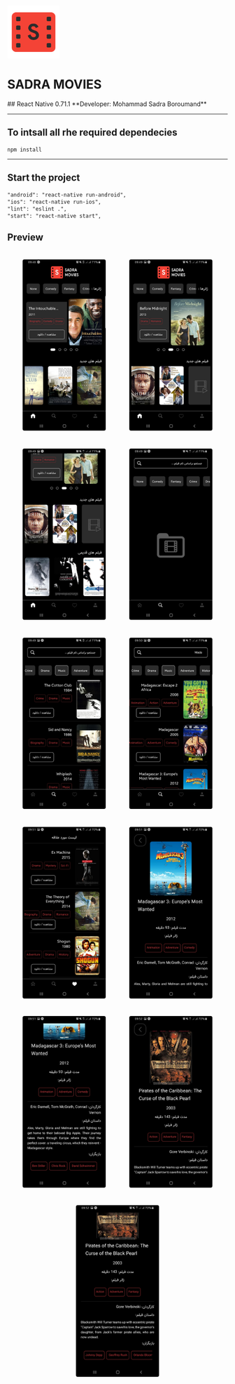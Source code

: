<img width='120' src="https://raw.githubusercontent.com/MsbSoft2/SADRA_MOVIES_REACT_NATIVE/main/src/assets/icon.png" />
<h1>SADRA MOVIES</h1>
## React Native 0.71.1
**Developer: Mohammad Sadra Boroumand**

---


## To intsall all rhe required dependecies

```
npm install
```

---

## Start the project

```
"android": "react-native run-android",
"ios": "react-native run-ios",
"lint": "eslint .",
"start": "react-native start",
```

## Preview

<div
    style="
    display: flex;
    flex-direction: row;
    justify-content: space-evenly;
    align-items: center;
    flex-flow: wrap row;
    ">
    <img
    width="190"
    style="margin: 1.2rem; border: 1px solid #f1f1f1; border-radius: 5px"
    src="https://raw.githubusercontent.com/MsbSoft2/SADRA_MOVIES_REACT_NATIVE/main/screenshots/sc%20(1).jpg" />
    <img
    width="190"
    style="margin: 1.2rem; border: 1px solid #f1f1f1; border-radius: 5px"
    src="https://raw.githubusercontent.com/MsbSoft2/SADRA_MOVIES_REACT_NATIVE/main/screenshots/sc%20(2).jpg" />
    <img
    width="190"
    style="margin: 1.2rem; border: 1px solid #f1f1f1; border-radius: 5px"
    src="https://raw.githubusercontent.com/MsbSoft2/SADRA_MOVIES_REACT_NATIVE/main/screenshots/sc%20(3).jpg" />
    <img
    width="190"
    style="margin: 1.2rem; border: 1px solid #f1f1f1; border-radius: 5px"
    src="https://raw.githubusercontent.com/MsbSoft2/SADRA_MOVIES_REACT_NATIVE/main/screenshots/sc%20(4).jpg" />
    <img
    width="190"
    style="margin: 1.2rem; border: 1px solid #f1f1f1; border-radius: 5px"
    src="https://raw.githubusercontent.com/MsbSoft2/SADRA_MOVIES_REACT_NATIVE/main/screenshots/sc%20(5).jpg" />
    <img
    width="190"
    style="margin: 1.2rem; border: 1px solid #f1f1f1; border-radius: 5px"
    src="https://raw.githubusercontent.com/MsbSoft2/SADRA_MOVIES_REACT_NATIVE/main/screenshots/sc%20(6).jpg" />
    <img
    width="190"
    style="margin: 1.2rem; border: 1px solid #f1f1f1; border-radius: 5px"
    src="https://raw.githubusercontent.com/MsbSoft2/SADRA_MOVIES_REACT_NATIVE/main/screenshots/sc%20(7).jpg" />
    <img
    width="190"
    style="margin: 1.2rem; border: 1px solid #f1f1f1; border-radius: 5px"
    src="https://raw.githubusercontent.com/MsbSoft2/SADRA_MOVIES_REACT_NATIVE/main/screenshots/sc%20(8).jpg" />
    <img
    width="190"
    style="margin: 1.2rem; border: 1px solid #f1f1f1; border-radius: 5px"
    src="https://raw.githubusercontent.com/MsbSoft2/SADRA_MOVIES_REACT_NATIVE/main/screenshots/sc%20(9).jpg" />
    <img
    width="190"
    style="margin: 1.2rem; border: 1px solid #f1f1f1; border-radius: 5px"
    src="https://raw.githubusercontent.com/MsbSoft2/SADRA_MOVIES_REACT_NATIVE/main/screenshots/sc%20(10).jpg" />
    <img
    width="190"
    style="margin: 1.2rem; border: 1px solid #f1f1f1; border-radius: 5px"
    src="https://raw.githubusercontent.com/MsbSoft2/SADRA_MOVIES_REACT_NATIVE/main/screenshots/sc%20(11).jpg" />
    
</div>
